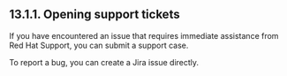 ## 13.1.1. Opening support tickets

If you have encountered an issue that requires immediate assistance from Red Hat Support, you can submit a support case.

To report a bug, you can create a Jira issue directly.

